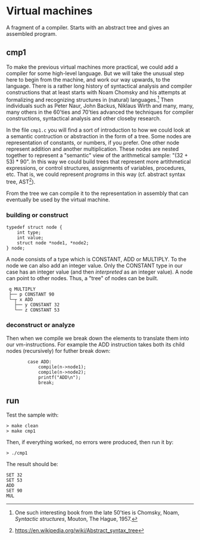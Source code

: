 # Virtual machines

A fragment of a compiler. Starts with an abstract tree and gives an assembled program.

## cmp1

To make the previous virtual machines more practical, we could add a compiler for some high-level language. But we
will take the unusual step here to begin from the machine, and work our way upwards, to the language. There is a
rather long history of syntactical analysis and compiler constructions that at least starts with Noam Chomsky and
his attempts at formalizing and recognizing structures in (natural) languages.[^1] Then individuals such as Peter Naur,
John Backus, Niklaus Wirth and many, many, many others in the 60'ties and 70'ties advanced the techniques for compiler
constructions, syntactical analysis and other closeby research.

[^1]: One such interesting book from the late 50'ties is Chomsky, Noam, *Syntactic structures*, Mouton, The Hague, 1957.

In the file `cmp1.c` you will find a sort of introduction to how we could look at a semantic contruction or abstraction
in the form of a tree. Some nodes are representation of constants, or numbers, if you prefer. One other node represent
addition and another multiplication. These nodes are nested together to represent a "semantic" view of the arithmetical
sample: "(32 + 53) * 90". In this way we could build trees that represent more artithmetical expressions, or control
structures, assignments of variables, procedures, etc. That is, we could represent *programs* in this way (cf. abstract
syntax tree, AST[^2]).

[^2]: https://en.wikipedia.org/wiki/Abstract_syntax_tree

From the tree we can compile it to the representation in assembly that can eventually be used by the virtual machine.

### building or construct

```
typedef struct node {
    int type;
    int value;
    struct node *node1, *node2;
} node;
```

A node consists of a type which is CONSTANT, ADD or MULTIPLY. To the node we can also add an integer value. Only the
CONSTANT type in our case has an integer value (and then *interpreted* as an integer value). A node can point to other
nodes. Thus, a "tree" of nodes can be built.

```
 q MULTIPLY
 ├── p CONSTANT 90
 └─┬ x ADD
   ├── y CONSTANT 32
   └── z CONSTANT 53
```

### deconstruct or analyze

Then when we compile we break down the elements to translate them into our vm-instructions. For example the ADD instruction
takes both its child nodes (recursively) for futher break down:

```
        case ADD:
            compile(n->node1);
            compile(n->node2);
            printf("ADD\n"); 
            break;
```

## run

Test the sample with:

```
> make clean
> make cmp1
```

Then, if everything worked, no errors were produced, then run it by:

```
> ./cmp1
```

The result should be:

```
SET 32
SET 53
ADD
SET 90
MUL
```

